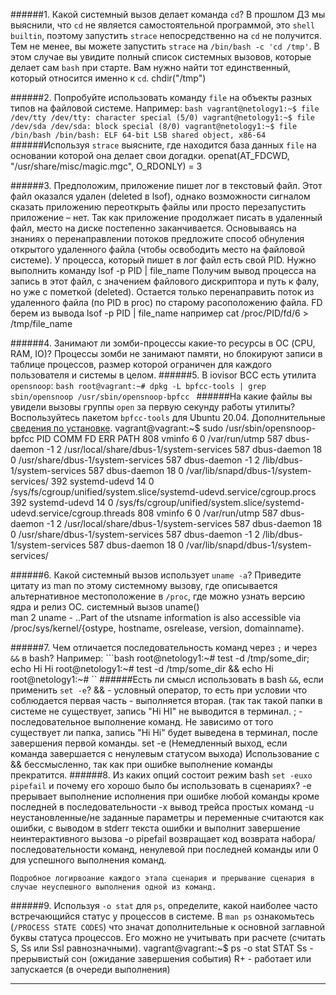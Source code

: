 ######1. Какой системный вызов делает команда `cd`? В прошлом ДЗ мы выяснили, что `cd` не является самостоятельной  программой, это `shell builtin`, поэтому запустить `strace` непосредственно на `cd` не получится. Тем не менее, вы можете запустить `strace` на `/bin/bash -c 'cd /tmp'`. В этом случае вы увидите полный список системных вызовов, которые делает сам `bash` при старте. Вам нужно найти тот единственный, который относится именно к `cd`.
    chdir("/tmp")

######2. Попробуйте использовать команду `file` на объекты разных типов на файловой системе. Например:
    ```bash
    vagrant@netology1:~$ file /dev/tty
    /dev/tty: character special (5/0)
    vagrant@netology1:~$ file /dev/sda
    /dev/sda: block special (8/0)
    vagrant@netology1:~$ file /bin/bash
    /bin/bash: ELF 64-bit LSB shared object, x86-64
    ```
######Используя `strace` выясните, где находится база данных `file` на основании которой она делает свои догадки.
    openat(AT_FDCWD, "/usr/share/misc/magic.mgc", O_RDONLY) = 3
    
######3. Предположим, приложение пишет лог в текстовый файл. Этот файл оказался удален (deleted в lsof), однако возможности сигналом сказать приложению переоткрыть файлы или просто перезапустить приложение – нет. Так как приложение продолжает писать в удаленный файл, место на диске постепенно заканчивается. Основываясь на знаниях о перенаправлении потоков предложите способ обнуления открытого удаленного файла (чтобы освободить место на файловой системе).
    У процесса, который пишет в лог файл есть свой PID. Нужно выполнить команду lsof -p PID | file_name 
    Получим вывод процесса на запись в этот файл, с значением файлового дискриптора и путь к фалу, но уже с пометкой (deleted).
    Остается только перенаправить поток из удаленного файла (по PID в proc) по старому расоположению файла. FD берем из вывода lsof -p PID | file_name 
    например cat /proc/PID/fd/6 > /tmp/file_name
    
######4. Занимают ли зомби-процессы какие-то ресурсы в ОС (CPU, RAM, IO)?
    Процессы зомби не занимают памяти, но блокируют записи в таблице процессов, размер которой ограничен для каждого пользователя и системы в целом.
######5. В iovisor BCC есть утилита `opensnoop`:
    ```bash
    root@vagrant:~# dpkg -L bpfcc-tools | grep sbin/opensnoop
    /usr/sbin/opensnoop-bpfcc
    ```
######На какие файлы вы увидели вызовы группы `open` за первую секунду работы утилиты? Воспользуйтесь пакетом `bpfcc-tools` для Ubuntu 20.04. Дополнительные [сведения по установке](https://github.com/iovisor/bcc/blob/master/INSTALL.md).
    vagrant@vagrant:~$ sudo /usr/sbin/opensnoop-bpfcc
    PID    COMM               FD ERR PATH
    808    vminfo              6   0 /var/run/utmp
    587    dbus-daemon        -1   2 /usr/local/share/dbus-1/system-services
    587    dbus-daemon        18   0 /usr/share/dbus-1/system-services
    587    dbus-daemon        -1   2 /lib/dbus-1/system-services
    587    dbus-daemon        18   0 /var/lib/snapd/dbus-1/system-services/
    392    systemd-udevd      14   0 /sys/fs/cgroup/unified/system.slice/systemd-udevd.service/cgroup.procs
    392    systemd-udevd      14   0 /sys/fs/cgroup/unified/system.slice/systemd-udevd.service/cgroup.threads
    808    vminfo              6   0 /var/run/utmp
    587    dbus-daemon        -1   2 /usr/local/share/dbus-1/system-services
    587    dbus-daemon        18   0 /usr/share/dbus-1/system-services
    587    dbus-daemon        -1   2 /lib/dbus-1/system-services
    587    dbus-daemon        18   0 /var/lib/snapd/dbus-1/system-services/
    
######6. Какой системный вызов использует `uname -a`? Приведите цитату из man по этому системному вызову, где описывается альтернативное местоположение в `/proc`, где можно узнать версию ядра и релиз ОС.
    системный вызов uname()    
    man 2 uname - ..Part of the utsname information is also accessible via /proc/sys/kernel/{ostype, hostname, osrelease, version,
       domainname}.
    
######7. Чем отличается последовательность команд через `;` и через `&&` в bash? Например:
    ```bash
    root@netology1:~# test -d /tmp/some_dir; echo Hi
    Hi
    root@netology1:~# test -d /tmp/some_dir && echo Hi
    root@netology1:~#
    ``
######Есть ли смысл использовать в bash `&&`, если применить `set -e`?
    && - условный оператор, то есть при условии что соблюдается первая часть - выполняется вторая. (так так такой папки в системе не существует, запись "Hi HI" не выводится в терминал.
    ; - последовательное выполнение команд. Не зависимо от того существует ли папка, запись "Hi Hi" будет выведена в терминал, после завершения первой команды.
    set -e (Немедленный выход, если команда завершается с ненулевым статусом выхода) Использование с && бессмысленно, так как при ошибке выполнение команды прекратится.
######8. Из каких опций состоит режим bash `set -euxo pipefail` и почему его хорошо было бы использовать в сценариях?
    -e прерывает выполнение исполнения при ошибке любой команды кроме последней в последовательности 
    -x вывод трейса простых команд 
    -u неустановленные/не заданные параметры и переменные считаются как ошибки, с выводом в stderr текста ошибки и выполнит завершение неинтерактивного вызова
    -o pipefail возвращает код возврата набора/последовательности команд, ненулевой при последней команды или 0 для успешного выполнения команд.

    Подробное логирвоание каждого этапа сценария и прерывание сценария в случае неуспешного выполнения одной из команд.

######9. Используя `-o stat` для `ps`, определите, какой наиболее часто встречающийся статус у процессов в системе. В `man ps` ознакомьтесь (`/PROCESS STATE CODES`) что значат дополнительные к основной заглавной буквы статуса процессов. Его можно не учитывать при расчете (считать S, Ss или Ssl равнозначными).
    vagrant@vagrant:~$ ps -o stat
    STAT
    Ss - прерывистый сон (ожидание завершения события)
    R+ - работает или запускается (в очереди выполнения)
 
    
 
 ---